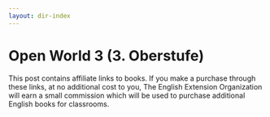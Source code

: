```yaml
---
layout: dir-index
---
```


# Open World 3 (3. Oberstufe)
This post contains affiliate links to books. If you make a purchase through these links, at no additional cost to you, The English Extension Organization will earn a small commission which will be used to purchase additional English books for classrooms.

<!--stackedit_data:
eyJoaXN0b3J5IjpbMTg4MjczODk3NywxODM3MjU1NTY4XX0=
-->